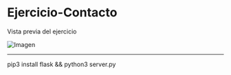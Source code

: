 # Ejercicio-Contacto

Vista previa del ejercicio

![Imagen](https://user-images.githubusercontent.com/113224041/193138770-16ce21e6-26d2-4b47-8e03-0bd9d4cb3227.png)

---
pip3 install flask && python3 server.py